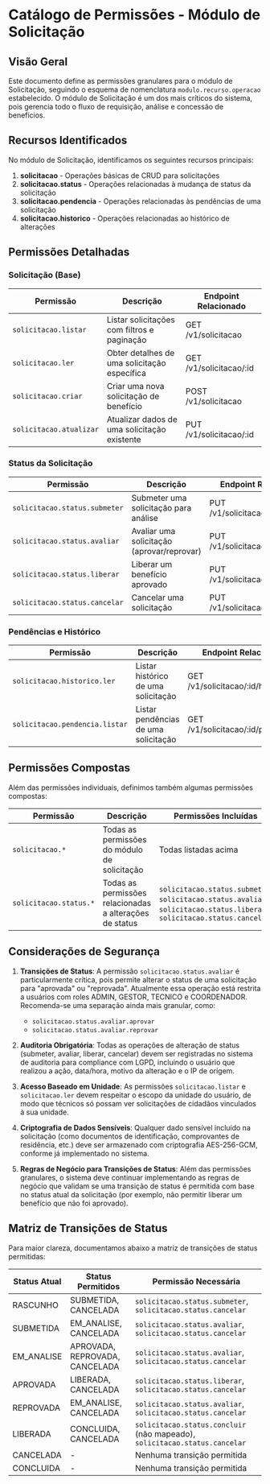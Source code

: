 # Catálogo de Permissões - Módulo de Solicitação

## Visão Geral

Este documento define as permissões granulares para o módulo de Solicitação, seguindo o esquema de nomenclatura `modulo.recurso.operacao` estabelecido. O módulo de Solicitação é um dos mais críticos do sistema, pois gerencia todo o fluxo de requisição, análise e concessão de benefícios.

## Recursos Identificados

No módulo de Solicitação, identificamos os seguintes recursos principais:

1. **solicitacao** - Operações básicas de CRUD para solicitações
2. **solicitacao.status** - Operações relacionadas à mudança de status da solicitação
3. **solicitacao.pendencia** - Operações relacionadas às pendências de uma solicitação
4. **solicitacao.historico** - Operações relacionadas ao histórico de alterações

## Permissões Detalhadas

### Solicitação (Base)

| Permissão | Descrição | Endpoint Relacionado |
|-----------|-----------|----------------------|
| `solicitacao.listar` | Listar solicitações com filtros e paginação | GET /v1/solicitacao |
| `solicitacao.ler` | Obter detalhes de uma solicitação específica | GET /v1/solicitacao/:id |
| `solicitacao.criar` | Criar uma nova solicitação de benefício | POST /v1/solicitacao |
| `solicitacao.atualizar` | Atualizar dados de uma solicitação existente | PUT /v1/solicitacao/:id |

### Status da Solicitação

| Permissão | Descrição | Endpoint Relacionado |
|-----------|-----------|----------------------|
| `solicitacao.status.submeter` | Submeter uma solicitação para análise | PUT /v1/solicitacao/:id/submeter |
| `solicitacao.status.avaliar` | Avaliar uma solicitação (aprovar/reprovar) | PUT /v1/solicitacao/:id/avaliar |
| `solicitacao.status.liberar` | Liberar um benefício aprovado | PUT /v1/solicitacao/:id/liberar |
| `solicitacao.status.cancelar` | Cancelar uma solicitação | PUT /v1/solicitacao/:id/cancelar |

### Pendências e Histórico

| Permissão | Descrição | Endpoint Relacionado |
|-----------|-----------|----------------------|
| `solicitacao.historico.ler` | Listar histórico de uma solicitação | GET /v1/solicitacao/:id/historico |
| `solicitacao.pendencia.listar` | Listar pendências de uma solicitação | GET /v1/solicitacao/:id/pendencias |

## Permissões Compostas

Além das permissões individuais, definimos também algumas permissões compostas:

| Permissão | Descrição | Permissões Incluídas |
|-----------|-----------|----------------------|
| `solicitacao.*` | Todas as permissões do módulo de solicitação | Todas listadas acima |
| `solicitacao.status.*` | Todas as permissões relacionadas a alterações de status | `solicitacao.status.submeter`, `solicitacao.status.avaliar`, `solicitacao.status.liberar`, `solicitacao.status.cancelar` |

## Considerações de Segurança

1. **Transições de Status**: A permissão `solicitacao.status.avaliar` é particularmente crítica, pois permite alterar o status de uma solicitação para "aprovada" ou "reprovada". Atualmente essa operação está restrita a usuários com roles ADMIN, GESTOR, TECNICO e COORDENADOR. Recomenda-se uma separação ainda mais granular, como:
   - `solicitacao.status.avaliar.aprovar`
   - `solicitacao.status.avaliar.reprovar`

2. **Auditoria Obrigatória**: Todas as operações de alteração de status (submeter, avaliar, liberar, cancelar) devem ser registradas no sistema de auditoria para compliance com LGPD, incluindo o usuário que realizou a ação, data/hora, motivo da alteração e o IP de origem.

3. **Acesso Baseado em Unidade**: As permissões `solicitacao.listar` e `solicitacao.ler` devem respeitar o escopo da unidade do usuário, de modo que técnicos só possam ver solicitações de cidadãos vinculados à sua unidade.

4. **Criptografia de Dados Sensíveis**: Qualquer dado sensível incluído na solicitação (como documentos de identificação, comprovantes de residência, etc.) deve ser armazenado com criptografia AES-256-GCM, conforme já implementado no sistema.

5. **Regras de Negócio para Transições de Status**: Além das permissões granulares, o sistema deve continuar implementando as regras de negócio que validam se uma transição de status é permitida com base no status atual da solicitação (por exemplo, não permitir liberar um benefício que não foi aprovado).

## Matriz de Transições de Status

Para maior clareza, documentamos abaixo a matriz de transições de status permitidas:

| Status Atual | Status Permitidos | Permissão Necessária |
|--------------|-------------------|----------------------|
| RASCUNHO | SUBMETIDA, CANCELADA | `solicitacao.status.submeter`, `solicitacao.status.cancelar` |
| SUBMETIDA | EM_ANALISE, CANCELADA | `solicitacao.status.avaliar`, `solicitacao.status.cancelar` |
| EM_ANALISE | APROVADA, REPROVADA, CANCELADA | `solicitacao.status.avaliar`, `solicitacao.status.cancelar` |
| APROVADA | LIBERADA, CANCELADA | `solicitacao.status.liberar`, `solicitacao.status.cancelar` |
| REPROVADA | EM_ANALISE, CANCELADA | `solicitacao.status.avaliar`, `solicitacao.status.cancelar` |
| LIBERADA | CONCLUIDA, CANCELADA | `solicitacao.status.concluir` (não mapeado), `solicitacao.status.cancelar` |
| CANCELADA | - | Nenhuma transição permitida |
| CONCLUIDA | - | Nenhuma transição permitida |
